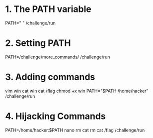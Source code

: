 # 1. The PATH variable

 PATH=" "
 /challenge/run

 # 2. Setting PATH

PATH=/challenge/more_commands/
/challenge/run

# 3. Adding commands

vim win
cat win
cat /flag
chmod +x win
PATH="$PATH:/home/hacker"
/challenge/run

# 4. Hijacking Commands

PATH=/home/hacker:$PATH
nano rm
cat rm
cat /flag
/challenge/run
